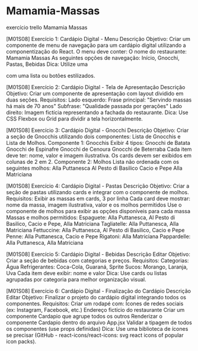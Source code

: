 # Mamamia-Massas
exercício trello Mamamia Massas

[M01S08] Exercício 1: Cardápio Digital - Menu
Descrição
Objetivo: Criar um componente de menu de navegação para um cardápio digital utilizando a componentização do React.
O menu deve conter:
O nome do restaurante: Mamamia Massas
As seguintes opções de navegação: Início, Gnocchi, Pastas, Bebidas
Dica: Utilize uma <nav> com uma lista ou botões estilizados.


[M01S08] Exercício 2: Cardápio Digital - Tela de Apresentação
Descrição
Objetivo: Criar um componente de apresentação com layout dividido em duas seções.
Requisitos:
Lado esquerdo: Frase principal: "Servindo massas há mais de 70 anos"
Subfrase: "Qualidade passada por gerações"
Lado direito: Imagem fictícia representando a fachada do restaurante.
Dica: Use CSS Flexbox ou Grid para dividir a tela horizontalmente.


[M01S08] Exercício 3: Cardápio Digital - Gnocchi
Descrição
Objetivo: Criar a seção de Gnocchis utilizando dois componentes: Lista de Gnocchis e Lista de Molhos.
Componente 1: Gnocchis
Exibir 4 tipos:
Gnocchi de Batata
Gnocchi de Espinafre
Gnocchi de Cenoura
Gnocchi de Beterraba
Cada item deve ter: nome, valor e imagem ilustrativa.
Os cards devem ser exibidos em colunas de 2 em 2.
Componente 2: Molhos
Lista não ordenada com os seguintes molhos:
Alla Puttanesca
Al Pesto di Basilico
Cacio e Pepe
Alla Matriciana


[M01S08] Exercício 4: Cardápio Digital - Pastas
Descrição
Objetivo: Criar a seção de pastas utilizando cards e integrar com o componente de molhos.
Requisitos:
Exibir as massas em cards, 3 por linha
Cada card deve mostrar: nome da massa, imagem ilustrativa, valor e os molhos permitidos
Use o componente de molhos para exibir as opções disponíveis para cada massa
Massas e molhos permitidos:
Espaguete: Alla Puttanesca, Al Pesto di Basilico, Cacio e Pepe, Alla Matriciana
Tagliatelle: Alla Puttanesca, Alla Matriciana
Fettuccine: Alla Puttanesca, Al Pesto di Basilico, Cacio e Pepe
Penne: Alla Puttanesca, Cacio e Pepe
Rigatoni: Alla Matriciana
Pappardelle: Alla Puttanesca, Alla Matriciana


[M01S08] Exercício 5: Cardápio Digital - Bebidas
Descrição
Editar
Objetivo: Criar a seção de bebidas com categorias e preços.
Requisitos:
Categorias:
Água
Refrigerantes: Coca-Cola, Guaraná, Sprite
Sucos: Morango, Laranja, Uva
Cada item deve exibir: nome e valor
Dica: Use cards ou listas agrupadas por categoria para melhor organização visual.


[M01S08] Exercício 6: Cardápio Digital - Finalização do Cardápio
Descrição
Editar
Objetivo: Finalizar o projeto do cardápio digital integrando todos os componentes.
Requisitos:
Criar um rodapé com:
Ícones de redes sociais (ex: Instagram, Facebook, etc.)
Endereço fictício do restaurante
Criar um componente Cardapio que agrupe todos os outros
Renderizar o componente Cardapio dentro do arquivo App.jsx
Validar a tipagem de todos os componentes (use props definidas)
Dica: Use uma biblioteca de ícones se precisar (GitHub - react-icons/react-icons: svg react icons of popular icon packs).
